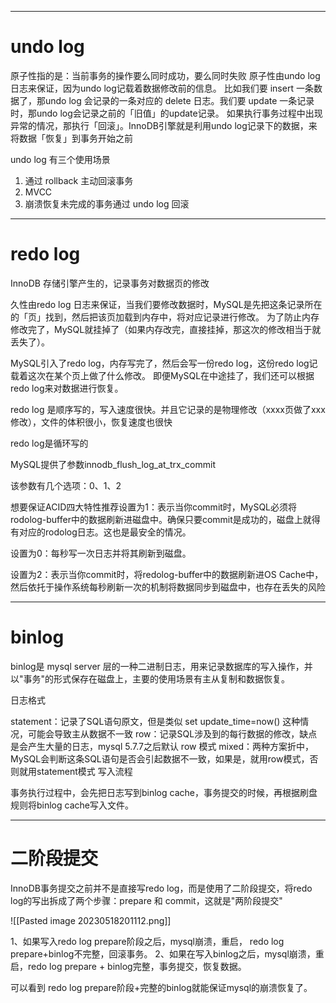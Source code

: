 ___
# undo log
原子性指的是：当前事务的操作要么同时成功，要么同时失败
原子性由undo log日志来保证，因为undo log记载着数据修改前的信息。
比如我们要 insert 一条数据了，那undo log 会记录的一条对应的 delete 日志。我们要 update 一条记录时，那undo log会记录之前的「旧值」的update记录。
如果执行事务过程中出现异常的情况，那执行「回滚」。InnoDB引擎就是利用undo log记录下的数据，来将数据「恢复」到事务开始之前

undo log 有三个使用场景
1. 通过 rollback 主动回滚事务
2. MVCC
3. 崩溃恢复未完成的事务通过 undo log 回滚

___
# redo log
InnoDB 存储引擎产生的，记录事务对数据页的修改

久性由redo log 日志来保证，当我们要修改数据时，MySQL是先把这条记录所在的「页」找到，然后把该页加载到内存中，将对应记录进行修改。
为了防止内存修改完了，MySQL就挂掉了（如果内存改完，直接挂掉，那这次的修改相当于就丢失了）。

MySQL引入了redo log，内存写完了，然后会写一份redo log，这份redo log记载着这次在某个页上做了什么修改。
即便MySQL在中途挂了，我们还可以根据redo log来对数据进行恢复。

redo log 是顺序写的，写入速度很快。并且它记录的是物理修改（xxxx页做了xxx修改），文件的体积很小，恢复速度也很快

redo log是循环写的

MySQL提供了参数innodb_flush_log_at_trx_commit

该参数有几个选项：0、1、2

想要保证ACID四大特性推荐设置为1：表示当你commit时，MySQL必须将rodolog-buffer中的数据刷新进磁盘中。确保只要commit是成功的，磁盘上就得有对应的rodolog日志。这也是最安全的情况。

设置为0：每秒写一次日志并将其刷新到磁盘。

设置为2：表示当你commit时，将redolog-buffer中的数据刷新进OS Cache中，然后依托于操作系统每秒刷新一次的机制将数据同步到磁盘中，也存在丢失的风险

___
# binlog
binlog是 mysql server 层的一种二进制日志，用来记录数据库的写入操作，并以"事务"的形式保存在磁盘上，主要的使用场景有主从复制和数据恢复。

日志格式

statement：记录了SQL语句原文，但是类似 set update_time=now() 这种情况，可能会导致主从数据不一致
row：记录SQL涉及到的每行数据的修改，缺点是会产生大量的日志，mysql 5.7.7之后默认 row 模式
mixed：两种方案折中，MySQL会判断这条SQL语句是否会引起数据不一致，如果是，就用row模式，否则就用statement模式
写入流程

事务执行过程中，会先把日志写到binlog cache，事务提交的时候，再根据刷盘规则将binlog cache写入文件。

___
# 二阶段提交
InnoDB事务提交之前并不是直接写redo log，而是使用了二阶段提交，将redo log的写出拆成了两个步骤：prepare 和 commit，这就是"两阶段提交"

![[Pasted image 20230518201112.png]]

1、如果写入redo log prepare阶段之后，mysql崩溃，重启， redo log prepare+binlog不完整，回滚事务。
2、如果在写入binlog之后，mysql崩溃，重启，redo log prepare + binlog完整，事务提交，恢复数据。

可以看到 redo log prepare阶段+完整的binlog就能保证mysql的崩溃恢复了。







